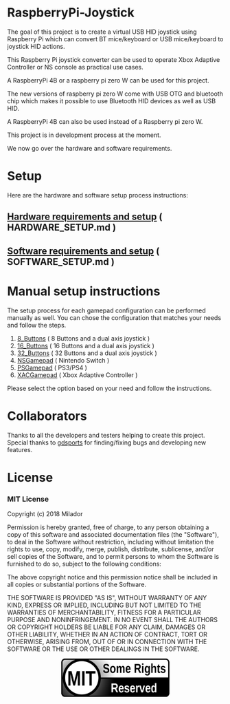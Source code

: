 # RaspberryPi-Joystick

The goal of this project is to create a virtual USB HID joystick using Raspberry Pi which can convert BT mice/keyboard or USB mice/keyboard to joystick HID actions.

This Raspberry Pi joystick converter can be used to operate Xbox Adaptive Controller or NS console as practical use cases.

A RaspberryPi 4B or a raspberry pi zero W can be used for this project.

The new versions of raspberry pi zero W come with USB OTG and bluetooth chip which makes it possible to use Bluetooth HID devices as well as USB HID.

A RaspberryPi 4B can also be used instead of a Raspberry pi zero W.

This project is in development process at the moment.

We now go over the hardware and software requirements.

# Setup 

Here are the hardware and software setup process instructions:

## [Hardware requirements and setup](./HARDWARE_SETUP.md) ( HARDWARE_SETUP.md )

## [Software requirements and setup](./SOFTWARE_SETUP.md) ( SOFTWARE_SETUP.md )


# Manual setup instructions   

The setup process for each gamepad configuration can be performed manually as well. You can chose the configuration that matches your needs and follow the steps.

  1. [8_Buttons](https://github.com/milador/RaspberryPi-Joystick/blob/master/8_Buttons_Joystick/) ( 8 Buttons and a dual axis joystick )
  2. [16_Buttons](https://github.com/milador/RaspberryPi-Joystick/blob/master/16_Buttons_Joystick/) ( 16 Buttons and a dual axis joystick )
  3. [32_Buttons](https://github.com/milador/RaspberryPi-Joystick/blob/master/32_Buttons_Joystick/) ( 32 Buttons and a dual axis joystick )
  4. [NSGamepad](https://github.com/milador/RaspberryPi-Joystick/blob/master/NSGamepad/) ( Nintendo Switch )
  5. [PSGamepad](https://github.com/milador/RaspberryPi-Joystick/blob/master/PSGamepad/) ( PS3/PS4 )
  6. [XACGamepad](https://github.com/milador/RaspberryPi-Joystick/blob/master/XACGamepad/) ( Xbox Adaptive Controller )
  
Please select the option based on your need and follow the instructions.

# Collaborators

Thanks to all the developers and testers helping to create this project. Special thanks to [gdsports](https://github.com/gdsports) for finding/fixing bugs and developing new features. 


# License

### MIT License

Copyright (c) 2018 Milador

Permission is hereby granted, free of charge, to any person obtaining a copy of this software and associated documentation files (the "Software"), to deal in the Software without restriction, including without limitation the rights to use, copy, modify, merge, publish, distribute, sublicense, and/or sell copies of the Software, and to permit persons to whom the Software is furnished to do so, subject to the following conditions:

The above copyright notice and this permission notice shall be included in all copies or substantial portions of the Software.

THE SOFTWARE IS PROVIDED "AS IS", WITHOUT WARRANTY OF ANY KIND, EXPRESS OR IMPLIED, INCLUDING BUT NOT LIMITED TO THE WARRANTIES OF MERCHANTABILITY, FITNESS FOR A PARTICULAR PURPOSE AND NONINFRINGEMENT. IN NO EVENT SHALL THE AUTHORS OR COPYRIGHT HOLDERS BE LIABLE FOR ANY CLAIM, DAMAGES OR OTHER LIABILITY, WHETHER IN AN ACTION OF CONTRACT, TORT OR OTHERWISE, ARISING FROM, OUT OF OR IN CONNECTION WITH THE SOFTWARE OR THE USE OR OTHER DEALINGS IN THE SOFTWARE.

<p align="center">
<img align="center" src="https://raw.githubusercontent.com/milador/milador/master/Assets/IMG/mit_license_icon.png" width="50%" height="50%" alt="MIT License"/>
</p>

  
  
